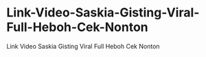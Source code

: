 # Link-Video-Saskia-Gisting-Viral-Full-Heboh-Cek-Nonton
Link Video Saskia Gisting Viral Full Heboh Cek Nonton
